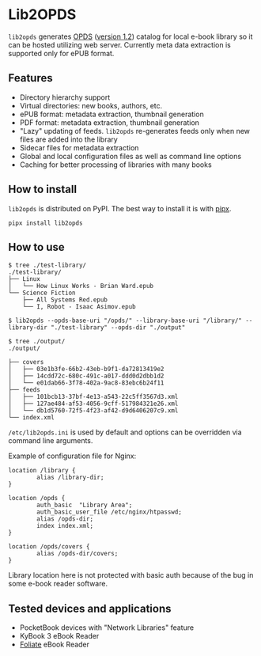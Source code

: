 # Lib2OPDS

`lib2opds` generates [OPDS](https://opds.io/) ([version 1.2](https://specs.opds.io/opds-1.2)) catalog for local e-book library so it can be hosted utilizing web server. Currently meta data extraction is supported only for ePUB format.

## Features

- Directory hierarchy support
- Virtual directories: new books, authors, etc.
- ePUB format: metadata extraction, thumbnail generation
- PDF format: metadata extraction, thumbnail generation
- "Lazy" updating of feeds. `lib2opds` re-generates feeds only when new files are added into the library
- Sidecar files for metadata extraction
- Global and local configuration files as well as command line options
- Caching for better processing of libraries with many books

## How to install

`lib2opds` is distributed on PyPI. The best way to install it is with [pipx](https://pipx.pypa.io).

```
pipx install lib2opds
```

## How to use

```
$ tree ./test-library/
./test-library/
├── Linux
│   └── How Linux Works - Brian Ward.epub
└── Science Fiction
    ├── All Systems Red.epub
    └── I, Robot - Isaac Asimov.epub

$ lib2opds --opds-base-uri "/opds/" --library-base-uri "/library/" --library-dir "./test-library" --opds-dir "./output"

$ tree ./output/
./output/

├── covers
│   ├── 03e1b3fe-66b2-43eb-b9f1-da72813419e2
│   ├── 14cdd72c-680c-491c-a017-ddd0d2dbb1d2
│   └── e01dab66-3f78-402a-9ac8-83ebc6b24f11
├── feeds
│   ├── 101bcb13-37bf-4e13-a543-22c5ff3567d3.xml
│   ├── 127ae484-af53-4056-9cff-517984321e26.xml
│   └── db1d5760-72f5-4f23-af42-d9d6406207c9.xml
└── index.xml
```

`/etc/lib2opds.ini` is used by default and options can be overridden via command line arguments.

Example of configuration file for Nginx:

```nginx
location /library {
        alias /library-dir;
}

location /opds {
        auth_basic  "Library Area";
        auth_basic_user_file /etc/nginx/htpasswd;
        alias /opds-dir;
        index index.xml;
}

location /opds/covers {
        alias /opds-dir/covers;
}
```

Library location here is not protected with basic auth because of the bug in some e-book reader software.

## Tested devices and applications

* PocketBook devices with "Network Libraries" feature
* KyBook 3 eBook Reader
* [Foliate](https://johnfactotum.github.io/foliate/) eBook Reader
